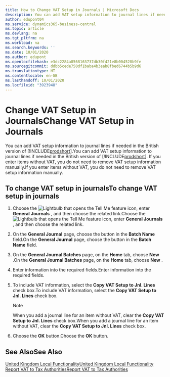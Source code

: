 ```yaml
---
title: How to Change VAT Setup in Journals | Microsoft Docs
description: You can add VAT setup information to journal lines if needed. If you enter items without VAT, you do not need to remove VAT setup information manually.
author: edupont04
ms.service: dynamics365-business-central
ms.topic: article
ms.devlang: na
ms.tgt_pltfrm: na
ms.workload: na
ms.search.keywords: ''
ms.date: 10/01/2020
ms.author: edupont
ms.openlocfilehash: e3dc2284a8568163737db30f421e8b004528b9fe
ms.sourcegitcommit: ddbb5cede750df1baba4b3eab8fbed6744b5b9d6
ms.translationtype: HT
ms.contentlocale: en-GB
ms.lasthandoff: 10/01/2020
ms.locfileid: "3923948"
---
```

# <a name="change-vat-setup-in-journals"></a><span data-ttu-id="74592-104">Change VAT Setup in Journals</span><span class="sxs-lookup"><span data-stu-id="74592-104">Change VAT Setup in Journals</span></span>

<span data-ttu-id="74592-105">You can add VAT setup information to journal lines if needed in the British version of [!INCLUDE[prodshort](../../includes/prodshort.md)].</span><span class="sxs-lookup"><span data-stu-id="74592-105">You can add VAT setup information to journal lines if needed in the British version of [!INCLUDE[prodshort](../../includes/prodshort.md)].</span></span> <span data-ttu-id="74592-106">If you enter items without VAT, you do not need to remove VAT setup information manually.</span><span class="sxs-lookup"><span data-stu-id="74592-106">If you enter items without VAT, you do not need to remove VAT setup information manually.</span></span>  

## <a name="to-change-vat-setup-in-journals"></a><span data-ttu-id="74592-107">To change VAT setup in journals</span><span class="sxs-lookup"><span data-stu-id="74592-107">To change VAT setup in journals</span></span>  

1. <span data-ttu-id="74592-108">Choose the ![Lightbulb that opens the Tell Me feature](../../media/ui-search/search_small.png "Tell me what you want to do") icon, enter **General Journals** , and then choose the related link.</span><span class="sxs-lookup"><span data-stu-id="74592-108">Choose the ![Lightbulb that opens the Tell Me feature](../../media/ui-search/search_small.png "Tell me what you want to do") icon, enter **General Journals** , and then choose the related link.</span></span>  
2. <span data-ttu-id="74592-109">On the **General Journal** page, choose the button in the **Batch Name** field.</span><span class="sxs-lookup"><span data-stu-id="74592-109">On the **General Journal** page, choose the button in the **Batch Name** field.</span></span>  
3. <span data-ttu-id="74592-110">On the **General Journal Batches** page, on the **Home** tab, choose **New** .</span><span class="sxs-lookup"><span data-stu-id="74592-110">On the **General Journal Batches** page, on the **Home** tab, choose **New** .</span></span>  
4. <span data-ttu-id="74592-111">Enter information into the required fields.</span><span class="sxs-lookup"><span data-stu-id="74592-111">Enter information into the required fields.</span></span>  
5. <span data-ttu-id="74592-112">To include VAT information, select the **Copy VAT Setup to Jnl. Lines** check box.</span><span class="sxs-lookup"><span data-stu-id="74592-112">To include VAT information, select the **Copy VAT Setup to Jnl. Lines** check box.</span></span>  

    > [!NOTE]  
    > <span data-ttu-id="74592-113">When you add a journal line for an item without VAT, clear the **Copy VAT Setup to Jnl. Lines** check box.</span><span class="sxs-lookup"><span data-stu-id="74592-113">When you add a journal line for an item without VAT, clear the **Copy VAT Setup to Jnl. Lines** check box.</span></span>  

6. <span data-ttu-id="74592-114">Choose the **OK** button.</span><span class="sxs-lookup"><span data-stu-id="74592-114">Choose the **OK** button.</span></span>  

## <a name="see-also"></a><span data-ttu-id="74592-115">See Also</span><span class="sxs-lookup"><span data-stu-id="74592-115">See Also</span></span>

[<span data-ttu-id="74592-116">United Kingdom Local Functionality</span><span class="sxs-lookup"><span data-stu-id="74592-116">United Kingdom Local Functionality</span></span>](united-kingdom-local-functionality.md)  
[<span data-ttu-id="74592-117">Report VAT to Tax Authorities</span><span class="sxs-lookup"><span data-stu-id="74592-117">Report VAT to Tax Authorities</span></span>](../../finance-how-report-vat.md)  
